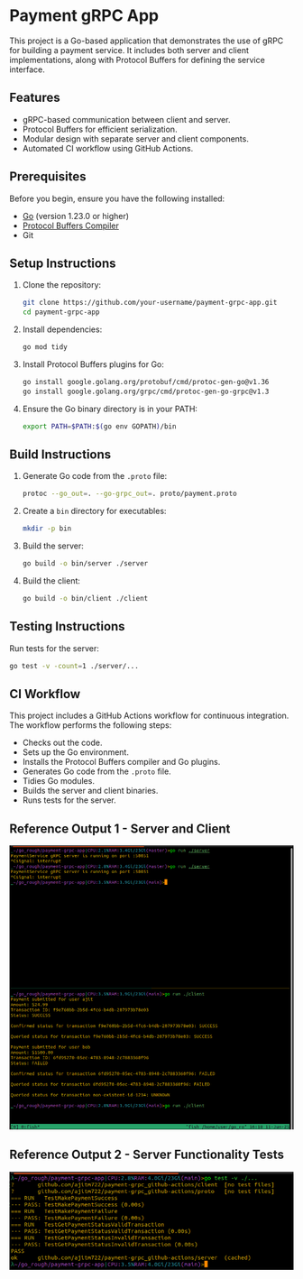 # Payment gRPC App

This project is a Go-based application that demonstrates the use of gRPC for building a payment service. It includes both server and client implementations, along with Protocol Buffers for defining the service interface.

## Features

- gRPC-based communication between client and server.
- Protocol Buffers for efficient serialization.
- Modular design with separate server and client components.
- Automated CI workflow using GitHub Actions.

## Prerequisites

Before you begin, ensure you have the following installed:

- [Go](https://golang.org/doc/install) (version 1.23.0 or higher)
- [Protocol Buffers Compiler](https://grpc.io/docs/protoc-installation/)
- Git

## Setup Instructions

1. Clone the repository:

   ```bash
   git clone https://github.com/your-username/payment-grpc-app.git
   cd payment-grpc-app
   ```

2. Install dependencies:

   ```bash
   go mod tidy
   ```

3. Install Protocol Buffers plugins for Go:

   ```bash
   go install google.golang.org/protobuf/cmd/protoc-gen-go@v1.36
   go install google.golang.org/grpc/cmd/protoc-gen-go-grpc@v1.3
   ```

4. Ensure the Go binary directory is in your PATH:

   ```bash
   export PATH=$PATH:$(go env GOPATH)/bin
   ```

## Build Instructions

1. Generate Go code from the `.proto` file:

   ```bash
   protoc --go_out=. --go-grpc_out=. proto/payment.proto
   ```

2. Create a `bin` directory for executables:

   ```bash
   mkdir -p bin
   ```

3. Build the server:

   ```bash
   go build -o bin/server ./server
   ```

4. Build the client:

   ```bash
   go build -o bin/client ./client
   ```

## Testing Instructions

Run tests for the server:

```bash
go test -v -count=1 ./server/...
```

## CI Workflow

This project includes a GitHub Actions workflow for continuous integration. The workflow performs the following steps:

- Checks out the code.
- Sets up the Go environment.
- Installs the Protocol Buffers compiler and Go plugins.
- Generates Go code from the `.proto` file.
- Tidies Go modules.
- Builds the server and client binaries.
- Runs tests for the server.

## Reference Output 1 - Server and Client

![1](assets/Client-Server%20working.png)

## Reference Output 2 - Server Functionality Tests

![2](assets/server_tests.png)
